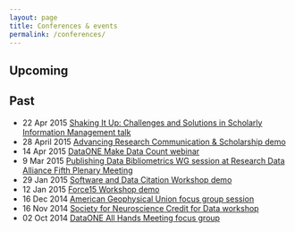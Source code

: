 ```yaml
---
layout: page
title: Conferences & events
permalink: /conferences/
---
```

## Upcoming


## Past
- 22 Apr 2015 [Shaking It Up: Challenges and Solutions in Scholarly Information Management talk](http://www.digital-science.com/events/challenges-and-solutions-in-scholarly-information-management/)
- 28 April 2015 [Advancing Research Communication & Scholarship demo](http://advancingresearchcommunicat2015.sched.org/event/1b20f3c392f32055233469805a962e43)
- 14 Apr 2015 [DataONE Make Data Count webinar](https://www.dataone.org/webinars/make-data-count-measuring-data-use-and-reach)
- 9 Mar 2015 [Publishing Data Bibliometrics WG session at Research Data Alliance Fifth Plenary Meeting](https://rd-alliance.org/wg-rdawds-publishing-data-bibliometrics-p5-meeting-session.html)
- 29 Jan 2015 [Software and Data Citation Workshop demo](http://softwaredatacitation.org/)
- 12 Jan 2015 [Force15 Workshop demo](http://force2015.org/)
- 16 Dec 2014 [American Geophysical Union focus group session](http://blogs.plos.org/tech/make-data-rain/)
- 16 Nov 2014 [Society for Neuroscience Credit for Data workshop](http://blogs.plos.org/blog/2014/11/11/join-plos-sfn14-stay-home-follow-plos-neuro-community-live-blog/)
- 02 Oct 2014 [DataONE All Hands Meeting focus group](http://.github.io/MDC/d1-focus/)



